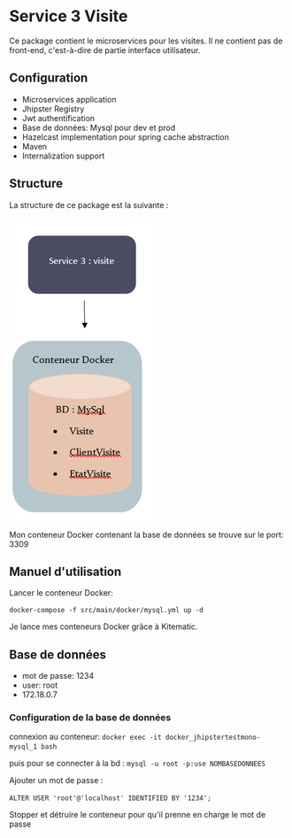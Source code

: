 # Service 3 Visite

Ce package contient le microservices pour les visites. Il ne contient pas de front-end, c'est-à-dire de partie interface utilisateur.

## Configuration

- Microservices application
- Jhipster Registry
- Jwt authentification
- Base de données: Mysql pour dev et prod
- Hazelcast implementation pour spring cache abstraction
- Maven
- Internalization support
 

## Structure

La structure de ce package est la suivante :

![](https://github.com/x-xira25-x/ProjetJhipsterMicroservices/blob/master/service3Visite/structure_service3.PNG)


Mon conteneur Docker contenant la base de données se trouve sur le port: 3309

## Manuel d'utilisation

Lancer le conteneur Docker:

    docker-compose -f src/main/docker/mysql.yml up -d
    
Je lance mes conteneurs Docker grâce à Kitematic.

## Base de données

- mot de passe: 1234
- user: root
- 172.18.0.7 

### Configuration de la base de données

connexion au conteneur:
``docker exec -it docker_jhipstertestmono-mysql_1 bash``

puis pour se connecter à la bd : 
``mysql -u root -p:use NOMBASEDONNEES ``

Ajouter un mot de passe :

``ALTER USER 'root'@'localhost' IDENTIFIED BY '1234';``

Stopper et détruire le conteneur pour qu'il prenne en charge le mot de passe
